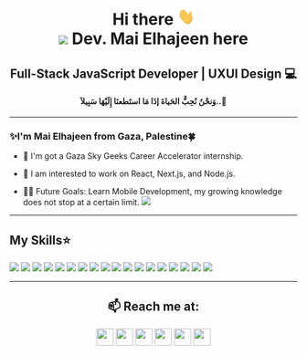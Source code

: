 <h1 align='center'>Hi there <img src="https://raw.githubusercontent.com/ABSphreak/ABSphreak/master/gifs/Hi.gif" width="30px" height="30"> <br>
<img src="https://media.giphy.com/media/VgCDAzcKvsR6OM0uWg/giphy.gif" width="50" /> Dev. Mai Elhajeen here</h1>

<h2 align='center'>Full-Stack JavaScript Developer | UXUI Design 💻</h2>

<h4 align='center'>وَنحْنُ نُحِبُّ الحَياةَ إذَا مَا استَطعنَا إِلَيْهَا سَبِيلاَ..💛</h4>
<hr>

<h3>✨I'm Mai Elhajeen from Gaza, Palestine🍀</h3>

- 🔭 I'm got a Gaza Sky Geeks Career Accelerator internship.

- 🌱 I am interested to work on React, Next.js, and Node.js.

- 💪🏼 Future Goals: Learn Mobile Development, my growing knowledge does not stop at a certain limit. <img src="https://media.giphy.com/media/7j2hfyeVcDtf2/giphy.gif" width="50" />
<hr>

<h2>My Skills⭐</h2>
<code><a href="https://www.w3schools.com/html/" target="_blank"><img height="50" src="https://www.vectorlogo.zone/logos/w3_html5/w3_html5-ar21.svg"></a></code>
<code><a href="https://www.w3schools.com/css/" target="_blank"><img height="50" src="https://www.vectorlogo.zone/logos/w3_css/w3_css-ar21.svg"></a></code>
<code><a href="https://www.w3schools.com/js/" target="_blank"><img height="50" src="https://www.vectorlogo.zone/logos/javascript/javascript-ar21.svg"></a></code>
<code><a href="https://vuejs.org/" target="_blank"><img height="50" src="https://www.vectorlogo.zone/logos/vuejs/vuejs-ar21.svg"></a></code>
<code><a href="https://www.npmjs.com/" target="_blank"><img height="50" src="https://www.vectorlogo.zone/logos/npmjs/npmjs-ar21.svg"></a></code>
<code><a href="https://www.w3schools.com/REACT/DEFAULT.ASP" target="_blank"><img height="50" src="https://www.vectorlogo.zone/logos/reactjs/reactjs-ar21.svg"></a></code>
<code><a href="https://www.w3schools.com/nodejs/" target="_blank"><img height="50" src="https://www.vectorlogo.zone/logos/nodejs/nodejs-ar21.svg"></a></code>
<code><a href="https://www.w3schools.com/git/" target="_blank"><img height="50" src="https://www.vectorlogo.zone/logos/git-scm/git-scm-ar21.svg"></a></code>
<code><a href="https://docs.github.com/en" target="_blank"><img height="50" src="https://www.vectorlogo.zone/logos/github/github-ar21.svg"></a></code>
<code><a href="https://getbootstrap.com/" target="_blank"><img height="50" src="https://www.vectorlogo.zone/logos/getbootstrap/getbootstrap-ar21.svg"></a></code>
<code><a href="https://jquery.com/" target="_blank"><img height="50" src="https://www.vectorlogo.zone/logos/jquery/jquery-ar21.svg"></a></code>
<code><a href="https://www.w3schools.com/sass/" target="_blank"><img height="50" src="https://www.vectorlogo.zone/logos/sass-lang/sass-lang-ar21.svg"></a></code>
<code><a href="https://www.mysql.com/" target="_blank"><img height="50" src="https://www.vectorlogo.zone/logos/mysql/mysql-ar21.svg"></a></code>
<code><a href="https://www.w3schools.com/js/js_json_intro.asp" target="_blank"><img height="50" src="https://www.vectorlogo.zone/logos/json/json-ar21.svg"></a></code>
<code><a href="https://www.tutorialspoint.com/expressjs/index.htm" target="_blank"><img height="50" src="https://www.vectorlogo.zone/logos/expressjs/expressjs-ar21.svg"></a></code>
<code><a href="https://www.figma.com/" target="_blank"><img height="50" src="https://www.vectorlogo.zone/logos/figma/figma-ar21.svg"></a></code>
<code><a href="https://discord.com/channels/@me" target="_blank"><img height="50" src="https://www.vectorlogo.zone/logos/discordapp/discordapp-ar21.svg"></a></code>
<code><a href="https://www.adobe.com/il_en/" target="_blank"><img height="50" src="https://www.vectorlogo.zone/logos/adobe_acrobat/adobe_acrobat-ar21.svg"></a></code>
<hr>

<div align='center'>
  <h2>📫 Reach me at:<br></h2>
   <code><a href="https://twitter.com/mai_elhajeen" target="_blank"><img width='30'height="30" src="https://www.vectorlogo.zone/logos/twitter/twitter-icon.svg"></a></code>
   <code><a href="https://github.com/Mai-Elhajeen" target="_blank"><img width='30'height="30" src="https://www.vectorlogo.zone/logos/github/github-icon.svg"></a></code>
   <code><a href="https://www.instagram.com/mai_alhajeen/" target="_blank"><img width='30'height="30" src="https://www.vectorlogo.zone/logos/instagram/instagram-icon.svg"></a></code>
   <code><a href="https://www.linkedin.com/in/mai-elhajeen/" target="_blank"><img width='30'height="30" src="https://www.vectorlogo.zone/logos/linkedin/linkedin-icon.svg"></a></code>
   <code><a href="https://www.behance.net/maiel-hajeen_be" target="_blank"><img width='30'height="30" src="https://www.vectorlogo.zone/logos/behance/behance-icon.svg"></a></code>
   <code><a href="https://www.facebook.com/mai.elhajeen/" target="_blank"><img width='30'height="30" src="https://www.vectorlogo.zone/logos/facebook/facebook-icon.svg"></a></code>

 </div>
